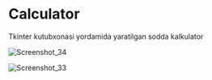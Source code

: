 # Calculator
Tkinter kutubxonasi yordamida yaratilgan sodda kalkulator

![Screenshot_34](https://user-images.githubusercontent.com/98594040/184470881-a2c37046-d473-44ac-8015-54da76608884.png)


![Screenshot_33](https://user-images.githubusercontent.com/98594040/184470887-57ceaf49-f929-4a0a-a041-a76ca9b46d6e.png)
